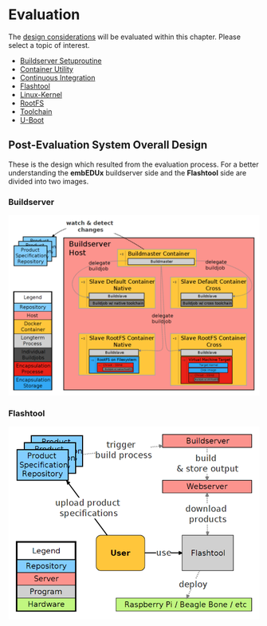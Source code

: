 # Evaluation
The [design considerations](design.md) will be evaluated within this chapter.
Please select a topic of interest. 

* [Buildserver Setuproutine](evaluation/buildserver-setuproutine.md)
* [Container Utility](evaluation/container-utility.md)
* [Continuous Integration](evaluation/continuous-integration.md)
* [Flashtool](evaluation/flashtool.md)
* [Linux-Kernel](evaluation/linux.md)
* [RootFS](evaluation/rootfs.md)
* [Toolchain](evaluation/toolchain.md)
* [U-Boot](evaluation/uboot.md)

## Post-Evaluation System Overall Design
These is the design which resulted from the evaluation process. For a better
understanding the **embEDUx** buildserver side and the **Flashtool** side are
divided into two images.

### Buildserver
[![](background/img/post-eval_result_design.png)](background/img/post-eval_result_design.png)

### Flashtool
[![](background/img/post-eval_result_design_flashtool.png)](background/img/post-eval_result_design_flashtool.png)

